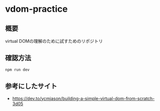 # vdom-practice

## 概要

virtual DOMの理解のために試すためのリポジトリ

## 確認方法

```sh
npm run dev
```

## 参考にしたサイト

- https://dev.to/ycmjason/building-a-simple-virtual-dom-from-scratch-3d05
